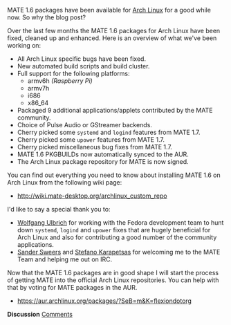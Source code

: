 <!-- 
.. link: 
.. description: 
.. tags: Arch Linux,Raspberry Pi,News
.. date: 2013/11/16 00:36:43
.. title: MATE 1.6 packages for Arch Linux
.. slug: 2013-11-16-mate-1.6-packages-for-arch-linux
.. author: Martin Wimpress
-->

MATE 1.6 packages have been available for [Arch Linux](http://www.archlinux.org)
for a good while now. So why the blog post?

Over the last few months the MATE 1.6 packages for Arch Linux have been
fixed, cleaned up and enhanced. Here is an overview of what we've been
working on:

  * All Arch Linux specific bugs have been fixed.
  * New automated build scripts and build cluster.
  * Full support for the following platforms:
    * armv6h *(Raspberry Pi)*
    * armv7h
    * i686
    * x86_64
  * Packaged 9 additional applications/applets contributed by the MATE community.
  * Choice of Pulse Audio or GStreamer backends.
  * Cherry picked some `systemd` and `logind` features from MATE 1.7.
  * Cherry picked some `upower` features from MATE 1.7.
  * Cherry picked miscellaneous bug fixes from MATE 1.7.
  * MATE 1.6 PKGBUILDs now automatically synced to the AUR.
  * The Arch Linux package repository for MATE is now signed.

You can find out everything you need to know about installing MATE 1.6
on Arch Linux from the following wiki page:

  * <http://wiki.mate-desktop.org/archlinux_custom_repo>

I'd like to say a special thank you to:

  * [Wolfgang Ulbrich](https://github.com/NiceandGently) for working with
  the Fedora development team to hunt down `systemd`, `logind` and `upower`
  fixes that are hugely beneficial for Arch Linux and also for
  contributing a good number of the community applications.
  * [Sander Sweers](https://github.com/infirit) and [Stefano Karapetsas](https://github.com/stefano-k)
  for welcoming me to the MATE Team and helping me out on IRC.

Now that the MATE 1.6 packages are in good shape I will start the process
of getting MATE into the official Arch Linux repositories. You can help
with that by voting for MATE packages in the AUR.

  * <https://aur.archlinux.org/packages/?SeB=m&K=flexiondotorg>

<div class="alert alert-success">
<strong>Discussion</strong> <a href="http://forums.mate-desktop.org/viewtopic.php?f=20&t=2085" class="alert-link">Comments</a>
</div>
